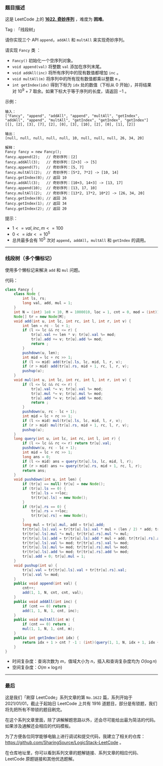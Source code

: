 ### 题目描述

这是 LeetCode 上的 **[1622. 奇妙序列]()** ，难度为 **困难**。

Tag : 「线段树」



请你实现三个 API `append`，`addAll` 和 `multAll` 来实现奇妙序列。

请实现 `Fancy` 类 ：

* `Fancy()` 初始化一个空序列对象。
* `void append(val)` 将整数 `val` 添加在序列末尾。
* `void addAll(inc)` 将所有序列中的现有数值都增加 `inc` 。
* `void multAll(m)` 将序列中的所有现有数值都乘以整数 `m` 。
* `int getIndex(idx)` 得到下标为 `idx` 处的数值（下标从 $0$ 开始），并将结果对 $10^9 + 7$ 取余。如果下标大于等于序列的长度，请返回 $-1$ 。

示例：
```
输入：
["Fancy", "append", "addAll", "append", "multAll", "getIndex", "addAll", "append", "multAll", "getIndex", "getIndex", "getIndex"]
[[], [2], [3], [7], [2], [0], [3], [10], [2], [0], [1], [2]]

输出：
[null, null, null, null, null, 10, null, null, null, 26, 34, 20]

解释：
Fancy fancy = new Fancy();
fancy.append(2);   // 奇妙序列：[2]
fancy.addAll(3);   // 奇妙序列：[2+3] -> [5]
fancy.append(7);   // 奇妙序列：[5, 7]
fancy.multAll(2);  // 奇妙序列：[5*2, 7*2] -> [10, 14]
fancy.getIndex(0); // 返回 10
fancy.addAll(3);   // 奇妙序列：[10+3, 14+3] -> [13, 17]
fancy.append(10);  // 奇妙序列：[13, 17, 10]
fancy.multAll(2);  // 奇妙序列：[13*2, 17*2, 10*2] -> [26, 34, 20]
fancy.getIndex(0); // 返回 26
fancy.getIndex(1); // 返回 34
fancy.getIndex(2); // 返回 20
```

提示：
* $1 <= val, inc, m <= 100$
* $0 <= idx <= 10^5$
* 总共最多会有 $10^5$ 次对 `append`，`addAll`，`multAll` 和 `getIndex` 的调用。

---

### 线段树（多个懒标记）

使用多个懒标记来解决 `add` 和 `mul` 问题。

代码：
```Java
class Fancy {
    class Node {
        int ls, rs;
        long val, add, mul = 1;
    }
    int N = (int) 1e8 + 10, M = 1000010, loc = 1, cnt = 0, mod = (int)1e9+7;
    Node[] tr = new Node[M];
    void add(int u, int lc, int rc, int l, int r, int v) {
        int len = rc - lc + 1;
        if (l <= lc && rc <= r) {
            tr[u].val += len * v; tr[u].val %= mod;
            tr[u].add += v; tr[u].add %= mod;
            return ;
        }
        pushdown(u, len);
        int mid = lc + rc >> 1;
        if (l <= mid) add(tr[u].ls, lc, mid, l, r, v);
        if (r > mid) add(tr[u].rs, mid + 1, rc, l, r, v);
        pushup(u);
    }
    void mul(int u, int lc, int rc, int l, int r, int v) {
        if (l <= lc && rc <= r) {
            tr[u].val *= v; tr[u].val %= mod;
            tr[u].mul *= v; tr[u].mul %= mod;
            tr[u].add *= v; tr[u].add %= mod;
            return ;
        }
        pushdown(u, rc - lc + 1);
        int mid = lc + rc >> 1;
        if (l <= mid) mul(tr[u].ls, lc, mid, l, r, v);
        if (r > mid) mul(tr[u].rs, mid + 1, rc, l, r, v);
        pushup(u);
    }
    long query(int u, int lc, int rc, int l, int r) {
        if (l <= lc && rc <= r) return tr[u].val;
        pushdown(u, rc - lc + 1);
        int mid = lc + rc >> 1;
        long ans = 0;
        if (l <= mid) ans = query(tr[u].ls, lc, mid, l, r);
        if (r > mid) ans += query(tr[u].rs, mid + 1, rc, l, r);
        return ans;
    }
    void pushdown(int u, int len) {
        if (tr[u] == null) tr[u] = new Node();
        if (tr[u].ls == 0) {
            tr[u].ls = ++loc;
            tr[tr[u].ls] = new Node();
        }
        if (tr[u].rs == 0) {
            tr[u].rs = ++loc;
            tr[tr[u].rs] = new Node();
        }
        long mul = tr[u].mul, add = tr[u].add;
        tr[tr[u].ls].val = tr[tr[u].ls].val * mul + (len / 2) * add; tr[tr[u].rs].val = tr[tr[u].rs].val * mul + (len / 2) * add;
        tr[tr[u].ls].mul *= mul; tr[tr[u].rs].mul *= mul;
        tr[tr[u].ls].add = tr[tr[u].ls].add * mul + add; tr[tr[u].rs].add = tr[tr[u].rs].add * mul + add;
        tr[tr[u].ls].val %= mod; tr[tr[u].rs].val %= mod;
        tr[tr[u].ls].mul %= mod; tr[tr[u].rs].mul %= mod;
        tr[tr[u].ls].add %= mod; tr[tr[u].rs].add %= mod;
        tr[u].add = 0; tr[u].mul = 1;
    }
    void pushup(int u) {
        tr[u].val = tr[tr[u].ls].val + tr[tr[u].rs].val;
        tr[u].val %= mod;
    }
    public void append(int val) {
        cnt++;
        add(1, 1, N, cnt, cnt, val);
    }
    public void addAll(int inc) {
        if (cnt == 0) return ;
        add(1, 1, N, 1, cnt, inc);
    }
    public void multAll(int m) {
        if (cnt == 0) return ;
        mul(1, 1, N, 1, cnt, m);
    }
    public int getIndex(int idx) {
        return idx + 1 > cnt ? -1 : (int)(query(1, 1, N, idx + 1, idx + 1) % mod);
    }
}
```
* 时间复杂度：查询次数为 $m$，值域大小为 $n$，插入和查询复杂度均为 $O(\log{n})$
* 空间复杂度：$O(m \times \log{n})$

---

### 最后

这是我们「刷穿 LeetCode」系列文章的第 `No.1622` 篇，系列开始于 2021/01/01，截止于起始日 LeetCode 上共有 1916 道题目，部分是有锁题，我们将先把所有不带锁的题目刷完。

在这个系列文章里面，除了讲解解题思路以外，还会尽可能给出最为简洁的代码。如果涉及通解还会相应的代码模板。

为了方便各位同学能够电脑上进行调试和提交代码，我建立了相关的仓库：https://github.com/SharingSource/LogicStack-LeetCode 。

在仓库地址里，你可以看到系列文章的题解链接、系列文章的相应代码、LeetCode 原题链接和其他优选题解。

